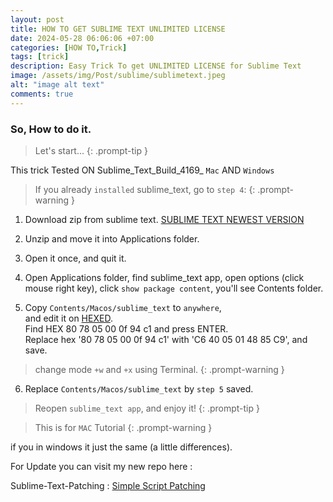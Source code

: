 ```yaml
---
layout: post
title: HOW TO GET SUBLIME TEXT UNLIMITED LICENSE
date: 2024-05-28 06:06:06 +07:00
categories: [HOW TO,Trick]
tags: [trick]
description: Easy Trick To get UNLIMITED LICENSE for Sublime Text
image: /assets/img/Post/sublime/sublimetext.jpeg
alt: "image alt text"
comments: true
---
```


### So, How to do it.

> Let's start...
{: .prompt-tip }

This trick Tested ON Sublime_Text_Build_4169_ `Mac` AND `Windows`

> If you already `installed` sublime_text, go to `step 4`:
{: .prompt-warning }

1. Download zip from sublime text.
[SUBLIME TEXT NEWEST VERSION](https://www.sublimetext.com/download)
2. Unzip and move it into Applications folder.

3. Open it once, and quit it.

4. Open Applications folder, find sublime_text app, open options (click mouse right key), click `show package content`, you'll see Contents folder.

5. Copy `Contents/Macos/sublime_text` to `anywhere`,<br> and edit it on [HEXED](https://hexed.it/). <br> Find HEX 80 78 05 00 0f 94 c1 and press ENTER.<br> Replace hex '80 78 05 00 0f 94 c1' with 'C6 40 05 01 48 85 C9', and save.

> change mode `+w` and `+x` using Terminal.
{: .prompt-warning }

6. Replace `Contents/Macos/sublime_text` by `step 5` saved. 

> Reopen `sublime_text app`, and enjoy it!
{: .prompt-tip }

> This is for `MAC` Tutorial
{: .prompt-warning }

if you in windows it just the same (a little differences).

For Update you can visit my new repo here :

Sublime-Text-Patching : [Simple Script Patching](https://github.com/caturmahdialfurqon/Sublime-Text-Patching)
